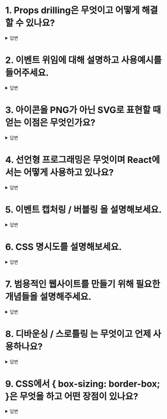 # 1. Props drilling은 무엇이고 어떻게 해결할 수 있나요?

<details>
    <summary>답변</summary>

> props를 오로지 하위 컴포넌트로 전달하는 용도로만 쓰이는 컴포넌트들을 거치면서 React Component 트리의 한 부분에서 다른 부분으로 데이터를 전달하는 과정입니다.
    props 전달이 많은 컴포넌트를 거칠수록 해당 prop을 추적하기 힘들고 유지보수가 어려워집니다. 또한 props 전달과정에서 불필요한 리렌더링이 일어나 성능상의 문제가 생깁니다.
> 

> `Redux`, `MobX`, `Recoil` 등 전역 상태관리 라이브러리를 이용해 해결할 수 있습니다.
> 

[https://slog.website/post/13](https://slog.website/post/13)

</details>

# 2. 이벤트 위임에 대해 설명하고 사용예시를 들어주세요.

<details>
    <summary>답변</summary>

> 하나의 이벤트 핸들러만을 요소의 공통 조상에 할당해 여러 요소를 다루는 이벤트 핸들링 패턴입니다. 이벤트 버블링을 활용합니다.
> 

> 쇼핑몰 웹사이트에서 장바구니의 상품 삭제를 구현할 때 사용할 수 있습니다. 장바구니 목록 컨테이너에 상품을 삭제하는 onClick핸들러를 할당하여 각각의 상품을 삭제할 수 있습니다.
> 

[https://ko.javascript.info/event-delegation#tasks](https://ko.javascript.info/event-delegation#tasks)

</details>

# 3. 아이콘을 PNG가 아닌 SVG로 표현할 때 얻는 이점은 무엇인가요?

<details>
    <summary>답변</summary>

> SVG는 Scalable Vector Graphics 라는 이름에서 알 수 있듯이, 벡터 그래픽입니다. 
1. 비트맵 이미지 형식인 PNG와 달리 모든 사이즈에서 손실이나 품질 저하 없이 렌더링이 가능합니다. 
2. 단일 파일 또는 <svg> 코드 블록으로 반응형 아이콘을 구현할 수 있습니다.
3. HTML에 직접 코드 블록을 삽입할 경우, 이미지 다운로드 요청없이 HTML과 함께 로드됩니다.
[https://web.dev/learn/design/icons/](https://web.dev/learn/design/icons/)
> 
</details>

# 4. 선언형 프로그래밍은 무엇이며 React에서는 어떻게 사용하고 있나요?

<details>
    <summary>답변</summary>

> 선언형 프로그래밍은 원하는 결과를 명시하고, 그 결과를 얻기 위한 내부의 로직은 추상화하는 프로그래밍 방식입니다.
> 

> React는 JSX 문법을 통해 UI가 어떻게 생겨야하는지 설계할 수 있습니다. 선언형 뷰를 사용하는 덕분에 코드를 예측 가능하고 디버그하기 쉽습니다.
> 

[https://velog.io/@kairase024/리액트와-선언형-프로그래밍Declarative-Programming](https://velog.io/@kairase024/%EB%A6%AC%EC%95%A1%ED%8A%B8%EC%99%80-%EC%84%A0%EC%96%B8%ED%98%95-%ED%94%84%EB%A1%9C%EA%B7%B8%EB%9E%98%EB%B0%8DDeclarative-Programming)

</details>

# 5. 이벤트 캡처링 / 버블링 을 설명해보세요.

<details>
    <summary>답변</summary>

> 이벤트 버블링은 특정 화면 요소에서 이벤트가 발생했을 때 해당 이벤트가 DOM트리구조를 따라서 상위 요소들로 전파되는 특성입니다.
    버블링이 되지 않는 이벤트도 있는데, 이는 event 객체의 읽기 전용 속성인 bubbles의 값으로 확인 할 수 있습니다. 예시로 focus, blur 이벤트가 있습니다.
    버블링을 중단하기 위해 event객체의 stopPropagation() 메서드를 사용할 수 있습니다.
> 

> 이벤트 캡처링은 최상위 조상에서 타깃 요소까지 이벤트가 하위 요소로 전파되는 특성입니다.
> 

[https://ko.javascript.info/bubbling-and-capturing](https://ko.javascript.info/bubbling-and-capturing)

</details>

# 6. ****CSS 명시도를 설명해보세요.****

<details>
    <summary>답변</summary>

> 우선순위는
1. 인라인 스타일
2. 아이디 선택자의 수
3. 클래스, 속성, 가상 클래스 선택자의 수
4. 태그, 가상 요소 선택자의 수
> 

> 같은 우선순위의 경우 나중에 선언한 규칙이 우선 적용됩니다.
> 

> 예외로 !important 는 다른 스타일 선언보다 우선합니다.
> 

[https://developer.mozilla.org/ko/docs/Web/CSS/Specificity](https://developer.mozilla.org/ko/docs/Web/CSS/Specificity)

[https://specifishity.com/](https://specifishity.com/)

</details>

# 7. 범용적인 웹사이트를 만들기 위해 필요한 개념들을 설명해주세요.

<details>
    <summary>답변</summary>

- 크로스 브라우징
    
    > 가능한 한 많은 브라우저에서 웹페이지가 작동하도록 한다.
    > 
- 반응형 웹 디자인
    
    > 데스크탑, 모바일, 태블릿 등 다양한 기기에 대응할 수 있도록 기능과 레이아웃을 유연하게 만든다.
    > 
- 성능
    
    > 오래된 브라우저, 저성능 기기나 느린 인터넷 환경에서도 사용자가 좌절하지 않도록, 페이지 로드를 가능한 빠르게 한다.
    > 
- 접근성
    
    > 개인의 신체적, 인지적 능력 및 웹에 접근하는 방법과 관계없이 가능한 한 접근할 수 있도록한다.
    > 
- 국제화(I18N)
    
    > 다양한 문화권의 사람들을 아우르는 콘텐츠를 개발한다. 언어를 읽는 방향, 날짜 표기법 등을 현지화한다.
    > 

[https://developer.mozilla.org/en-US/docs/Learn/Getting_started_with_the_web/The_web_and_web_standards](https://developer.mozilla.org/en-US/docs/Learn/Getting_started_with_the_web/The_web_and_web_standards)

</details>

# 8. 디바운싱 / 스로틀링 는 무엇이고 언제 사용하나요?

<details>
    <summary>답변</summary>

> 두 방법 모두 **“DOM 이벤트를 기반으로 실행하는 자바스크립트에서 성능상의 이유로 이벤트(event)를 제어(제한)”** 하는 방법입니다.
> 

> 먼저 **`디바운싱`**은 **“연이어 호출되는 함수들 중 마지막 함수(또는 제일 처음)만 호출하도록 하는 것”** 입니다.
대표적으로 Ajax 요청이 있는 자동 완성 검색을 구현할 때 input이벤트를 제어합니다.
> 

> `스로틀링` 은 **“마지막 함수가 호출된 후 일정 시간이 지나기 전에 다시 호출되지 않도록 하는 것”**입니다.
예시로는 무한 스크롤을 scroll 이벤트 기반으로 구현할 때 적용됩니다.
> 

[https://www.zerocho.com/category/JavaScript/post/59a8e9cb15ac0000182794fa](https://www.zerocho.com/category/JavaScript/post/59a8e9cb15ac0000182794fa)

</details>

# 9. CSS에서 { box-sizing: border-box; }은 무엇을 하고 어떤 장점이 있나요?

<details>
    <summary>답변</summary>

[frontendinterviewhandbook.com](https://www.frontendinterviewhandbook.com/css-questions/#what-does---box-sizing-border-box--do-what-are-its-advantages)